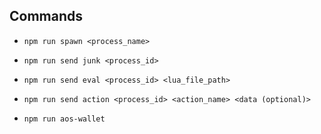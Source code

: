 ## Commands

- `npm run spawn <process_name>`
- `npm run send junk <process_id>`
- `npm run send eval <process_id> <lua_file_path>`
- `npm run send action <process_id> <action_name> <data (optional)>`

- `npm run aos-wallet`
